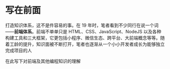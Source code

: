 # 写在前面

打造知识体系，这不是件容易的事。在 19 年时，笔者看到不少同行在说一个词——**前端体系**。前端不单单只是 HTML、CSS、JavaScript、NodeJS 以及各种构建工具和三大框架，它更包括小程序、微信生态、跨平台、大前端概念等等。随着工龄的提升，知识面被不断打开，笔者也逐渐从一个小小开发者成长为能够独立完成项目的人

在此写下对前端及其他编程知识的理解


<RoadMap :data="[
    { title:'三五知识图谱', x:300, y:80 ,download:true},
    { title:'✅JavaScript', y:130, link:'/JavaScript/',
    left: [
      [{ title: '面试篇',  link:'/JavaScript/面试题/' }],
      [{ title: '基础篇',  link:'/JavaScript/' }],
      [{ title: '原理篇', link:'/JavaScript/原理/' }],
      [{ title: '高阶篇', link:'/JavaScript/高阶/' }],
    ],
    right: [
        [{ title: '🔥TypeScript', link:'/JavaScript/TypeScript/' }],
    ],},
    { title:'✅ES6', link:'/ES6/', 
    // y:1, x:240, 
        right: [
            [{ title: 'ES6 面试题',  link:'/ES6/面试题/' }],
            [{ title: 'ES6 知识点',  link:'/ES6/' }],
            [{ title: '🔥Promise', link:'/ES6/Promise/' }],
        ],
    },
    { title:'✅React',  link:'/React/',
        left: [
            [{ title: '面试篇',  link:'/React/面试题/' }],
            [{ title: '基础篇',  link:'/React/' }],
            [{ title: '生态篇', link:'/React/生态/' }],
        ]
    },
    { title:'浏览器', link:'/Browser/',
        left: [
            [{ title: 'Browser 面试题',  link:'/Browser/面试题/' }],
            [{ title: '🔥Browser 知识点',  link:'/Browser/' }],
        ],
        right: [
            [{ title: '🔥HTTP', link:'/HTTP/'}],
            [{ title: '🔥性能优化',  link:'/Performance/' }]
        ]
    },
    { title:'⭐后端之海', x: 10, y:200, link:'/Browser/',
        left: [
            [{ title: '本命 Node',  link:'/Node/' },
                [-50],
                [
                    [{ title: 'Node 基础',  link:'/Node/' }],
                    [{ title: 'Koa2',  link:'/Node/Koa2/' }],
                    [{ title: 'Express',  link:'/Node/Express' }],
                    [{ title: 'PM2',  link:'/Node/PM2' }]
                ]
            ],
            [{ title: '其他语言',   },
                [50],
                [
                    [{ title: 'Ruby',  link:'/BackEnd/Ruby/' }],
                    [{ title: 'Go',  link:'/BackEnd/Go/' }],
                    [{ title: 'Python',  link:'/BackEnd/Python/' }],
                ]
            ],
        ],
        right: [
            [{ title: '数据库' },
                // [-50],
                [
                    [{ title: 'Mysql', link:'/BackEnd/Mysql'}],
                    [{ title: 'MongoDB', link:'/BackEnd/MongoDB'}],
                ]
            ],
            // ['内存'],
            // ['进程线程'],
            // ['缓存缓存系统'],
            [{ title: 'Redis', link:'/BackEnd/Redis'}],
            [{ title: '共同知识点' },
                [
                    [{ title: 'HTTP', link:'/HTTP/'}],
                    [{ title: 'Session', link:'/BackEnd/session与JWT'}],
                    [{ title: 'RESTful', link:'/BackEnd/RESTful'}]
                ]
            ],
        ],
    },
    { title:'前端工程化',
    //  x:-162,y:170,
        right: [
              [{ title: 'webpack',  link:'/webpack/' }],
            [{ title: '🔥微前端',  link:'/Engineered/MicroFrontend/' }],
            [{ title: '代码规范',  link:'/Engineered/StandardGuide/' }],
        ],
    },
    { title:'大前端',  link:'/WebApp/',
    //  y:220, x:-100,
        left: [
            [{ title: '移动H5开发',  link:'/WebApp/' }],
            [{ title: '微信公众号',  link:'/WebApp/WeChat/' }],
            [{ title: '微信小程序', link:'/WebApp/MiniApp/' }],
            [{ title: '🍋Flutter',  link:'/WebApp/Flutter/' }],
            [{ title: '🍋RN',  link:'/WebApp/ReactNative/' }],
        ],
    },
    { title:'运维天下', y:220,
        left: [
            [{ title: 'Linux',  link:'/Linux/' }],
            [{ title: 'DevOps',  link:'/DevOps/' }],
            [{ title: 'Nginx',  link:'/DevOps/Nginx/' }],
        ],
        right: [
            [{ title: 'Docker', link:'/Docker/' }],
            [{ title: 'Git',  link:'/Git/' }],
        ]
    },
    { title:'计算机基础打底',
        left: [
            [{ title: '计算机基础',  link:'/CSBasic/' }]
        ],
        right: [
            [{ title: '设计模式',  link:'/DesignPattern/' }],
        ]
    },
    { title:'✅基础三件套',
        left: [
            [{ title: 'HTML',  link:'/Basic/HTML/' }],
            [{ title: 'CSS',  link:'/Basic/CSS/' }],
            [{ title: 'JQuery',  link:'/Basic/JQuery/' }]
        ]
    },
    {
        title:'🔥前端十面',
        right: [
            [{ title: '面试真题',  link:'/Interview/' }],
            [{ title: '面试向我看齐',  link:'/Interview/talk/' }],
        ],
    },
    { title:'源码读书课程',
        left: [
            [{ title: '阅读源码', link:'/Read/code/',  },
                [
                    [{ title: 'Jquery', link:'/Read/code/Jquery'}],
                    [{ title: 'Redux', link:'/Read/code/Redux'}],
                    [{ title: 'Underscore', link:'/Read/code/Underscore'}],
                ]
            ],
        ],
        right: [
            [{ title: '读书笔记',  link:'/Read/book/' }],
        ]
    },
    { title:'关于本网站',link:'/About/' },
]" />
